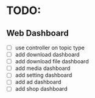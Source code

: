 # TODO:

## Web Dashboard
- [ ] use controller on topic type
- [ ] add download dashboard
- [ ] add download file dashboard
- [ ] add media dashboard
- [ ] add setting dashboard
- [ ] add ad dashboard
- [ ] add shop dashboard
